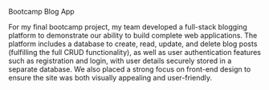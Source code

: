 Bootcamp Blog App

For my final bootcamp project, my team developed a full-stack blogging platform to demonstrate our ability to build complete web applications. The platform includes a database to create, read, update, and delete blog posts (fulfilling the full CRUD functionality), as well as user authentication features such as registration and login, with user details securely stored in a separate database. We also placed a strong focus on front-end design to ensure the site was both visually appealing and user-friendly.
